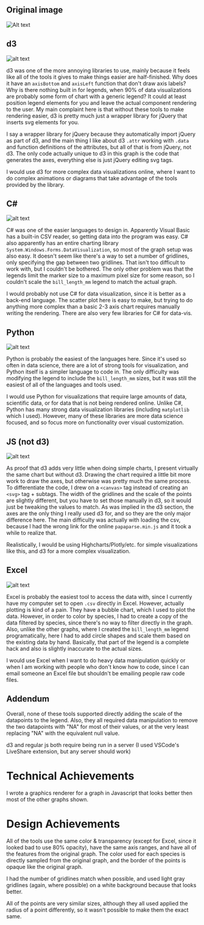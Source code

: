 ## Original image
![Alt text](./img/ggplot2.png)

## d3 ##
![alt text](./img/d3.png)

d3 was one of the more annoying libraries to use, mainly because it feels like all of the tools it gives to make things easier are half-finished. Why does it have an `axisBottom` and `axisLeft` function that don't draw axis labels? Why is there nothing built in for legends, when 90% of data visualizations are probably some form of chart with a generic legend? It could at least position legend elements for you and leave the actual component rendering to the user. My main complaint here is that without these tools to make rendering easier, d3 is pretty much just a wrapper library for jQuery that inserts svg elements for you.

I say a wrapper library for jQuery because they automatically import jQuery as part of d3, and the main thing I like about d3 `.attr` working with `.data` and function definitions of the attributes, but all of that is from jQuery, not d3. The only code actually unique to d3 in this graph is the code that generates the axes, everything else is just jQuery editing svg tags.

I would use d3 for more complex data visualizations online, where I want to do complex animations or diagrams that take advantage of the tools provided by the library.
## C# ##
![alt text](./img/csharp.png)

C# was one of the easier languages to design in. Apparently Visual Basic has a built-in CSV reader, so getting data into the program was easy. C# also apparently has an entire charting library `System.Windows.Forms.DataVisualization`, so most of the graph setup was also easy. It doesn't seem like there's a way to set a number of gridlines, only specifying the gap between two gridlines. That isn't too difficult to work with, but I couldn't be bothered. The only other problem was that the legends limit the marker size to a maximum pixel size for some reason, so I couldn't scale the `bill_length_mm` legend to match the actual graph.

I would probably not use C# for data visualization, since it is better as a back-end language. The scatter plot here is easy to make, but trying to do anything more complex than a basic 2-3 axis chart requires manually writing the rendering. There are also very few libraries for C# for data-vis.
## Python ##
![alt text](./img/python.png)

Python is probably the easiest of the languages here. Since it's used so often in data science, there are a lot of strong tools for visualization, and Python itself is a simpler language to code in. The only difficulty was modifying the legend to include the `bill_length_mm` sizes, but it was still the easiest of all of the languages and tools used.

I would use Python for visualizations that require large amounts of data, scientific data, or for data that is not being rendered online. Unlike C#, Python has many strong data visualization libraries (including `matplotlib` which I used). However, many of these libraries are more data science focused, and so focus more on functionality over visual customization.
## JS (not d3) ##
![alt text](./img/js.png)

As proof that d3 adds very little when doing simple charts, I present virtually the same chart but without d3. Drawing the chart required a little bit more work to draw the axes, but otherwise was pretty much the same process. To differentiate the code, I drew on a `<canvas>` tag instead of creating an `<svg>` tag + subtags. The width of the gridlines and the scale of the points are slightly different, but you have to set those manually in d3, so it would just be tweaking the values to match. As was implied in the d3 section, the axes are the only thing I really used d3 for, and so they are the only major difference here. The main difficulty was actually with loading the csv, because I had the wrong link for the online `papaparse.min.js` and it took a while to realize that.

Realistically, I would be using Highcharts/Plotly/etc. for simple visualizations like this, and d3 for a more complex visualization. 
## Excel ##
![alt text](./img/excel.png)

Excel is probably the easiest tool to access the data with, since I currently have my computer set to open `.csv` directly in Excel. However, actually plotting is kind of a pain. They have a bubble chart, which I used to plot the data. However, in order to color by species, I had to create a copy of the data filtered by species, since there's no way to filter directly in the graph. Also, unlike the other graphs, where I created the `bill_length_mm` legend programatically, here I had to add circle shapes and scale them based on the existing data by hand. Basically, that part of the legend is a complete hack and also is slightly inaccurate to the actual sizes.

I would use Excel when I want to do heavy data manipulation quickly or when I am working with people who don't know how to code, since I can email someone an Excel file but shouldn't be emailing people raw code files.
## Addendum ##
Overall, none of these tools supported directly adding the scale of the datapoints to the legend. Also, they all required data manipulation to remove the two datapoints with "NA" for most of their values, or at the very least replacing "NA" with the equivalent null value.

d3 and regular js both require being run in a server (I used VSCode's LiveShare extension, but any server should work)

# Technical Achievements #
I wrote a graphics renderer for a graph in Javascript that looks better then most of the other graphs shown.

# Design Achievements #
All of the tools use the same color & transparency (except for Excel, since it looked bad to use 80% opacity), have the same axis ranges, and have all of the features from the original graph. The color used for each species is directly sampled from the original graph, and the border of the points is opaque like the original graph.

I had the number of gridlines match when possible, and used light gray gridlines (again, where possible) on a white background because that looks better.

All of the points are very similar sizes, although they all used applied the radius of a point differently, so it wasn't possible to make them the exact same.